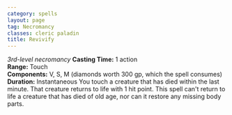 ```yaml
---
category: spells
layout: page
tag: Necromancy
classes: cleric paladin
title: Revivify
---
```


_3rd-level necromancy_ **Casting Time:** 1 action    
**Range:** Touch    
**Components:** V, S, M (diamonds worth 300 gp, which the spell consumes)    
**Duration:** Instantaneous You touch a creature that has died within the last minute. That creature returns to life with 1 hit point. This spell can't return to life a creature that has died of old age, nor can it restore any missing body parts. 